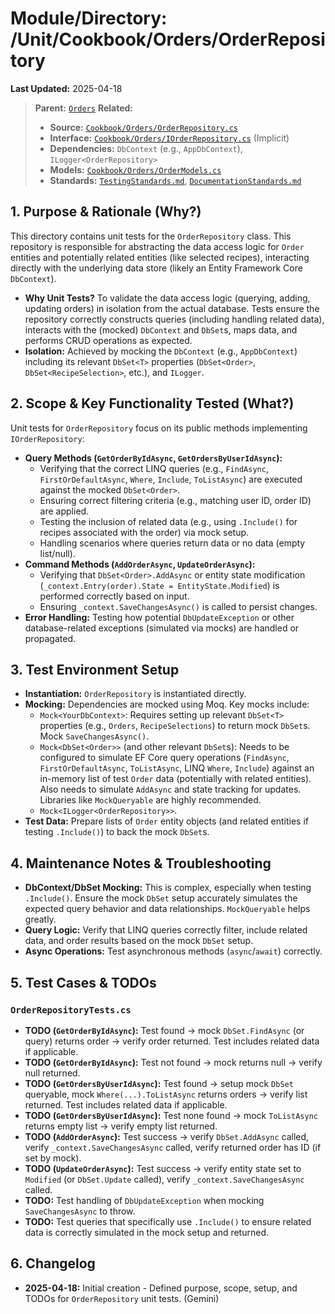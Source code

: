 # Module/Directory: /Unit/Cookbook/Orders/OrderRepository

**Last Updated:** 2025-04-18

> **Parent:** [`Orders`](../README.md)
> **Related:**
> * **Source:** [`Cookbook/Orders/OrderRepository.cs`](../../../../../api-server/Cookbook/Orders/OrderRepository.cs)
> * **Interface:** [`Cookbook/Orders/IOrderRepository.cs`](../../../../../api-server/Cookbook/Orders/OrderRepository.cs) (Implicit)
> * **Dependencies:** `DbContext` (e.g., `AppDbContext`), `ILogger<OrderRepository>`
> * **Models:** [`Cookbook/Orders/OrderModels.cs`](../../../../../api-server/Cookbook/Orders/OrderModels.cs)
> * **Standards:** [`TestingStandards.md`](../../../../../Docs/Development/TestingStandards.md), [`DocumentationStandards.md`](../../../../../Docs/Development/DocumentationStandards.md)

## 1. Purpose & Rationale (Why?)

This directory contains unit tests for the `OrderRepository` class. This repository is responsible for abstracting the data access logic for `Order` entities and potentially related entities (like selected recipes), interacting directly with the underlying data store (likely an Entity Framework Core `DbContext`).

* **Why Unit Tests?** To validate the data access logic (querying, adding, updating orders) in isolation from the actual database. Tests ensure the repository correctly constructs queries (including handling related data), interacts with the (mocked) `DbContext` and `DbSet`s, maps data, and performs CRUD operations as expected.
* **Isolation:** Achieved by mocking the `DbContext` (e.g., `AppDbContext`) including its relevant `DbSet<T>` properties (`DbSet<Order>`, `DbSet<RecipeSelection>`, etc.), and `ILogger`.

## 2. Scope & Key Functionality Tested (What?)

Unit tests for `OrderRepository` focus on its public methods implementing `IOrderRepository`:

* **Query Methods (`GetOrderByIdAsync`, `GetOrdersByUserIdAsync`):**
  * Verifying that the correct LINQ queries (e.g., `FindAsync`, `FirstOrDefaultAsync`, `Where`, `Include`, `ToListAsync`) are executed against the mocked `DbSet<Order>`.
  * Ensuring correct filtering criteria (e.g., matching user ID, order ID) are applied.
  * Testing the inclusion of related data (e.g., using `.Include()` for recipes associated with the order) via mock setup.
  * Handling scenarios where queries return data or no data (empty list/null).
* **Command Methods (`AddOrderAsync`, `UpdateOrderAsync`):**
  * Verifying that `DbSet<Order>.AddAsync` or entity state modification (`_context.Entry(order).State = EntityState.Modified`) is performed correctly based on input.
  * Ensuring `_context.SaveChangesAsync()` is called to persist changes.
* **Error Handling:** Testing how potential `DbUpdateException` or other database-related exceptions (simulated via mocks) are handled or propagated.

## 3. Test Environment Setup

* **Instantiation:** `OrderRepository` is instantiated directly.
* **Mocking:** Dependencies are mocked using Moq. Key mocks include:
  * `Mock<YourDbContext>`: Requires setting up relevant `DbSet<T>` properties (e.g., `Orders`, `RecipeSelections`) to return mock `DbSet`s. Mock `SaveChangesAsync()`.
  * `Mock<DbSet<Order>>` (and other relevant `DbSet`s): Needs to be configured to simulate EF Core query operations (`FindAsync`, `FirstOrDefaultAsync`, `ToListAsync`, LINQ `Where`, `Include`) against an in-memory list of test `Order` data (potentially with related entities). Also needs to simulate `AddAsync` and state tracking for updates. Libraries like `MockQueryable` are highly recommended.
  * `Mock<ILogger<OrderRepository>>`.
* **Test Data:** Prepare lists of `Order` entity objects (and related entities if testing `.Include()`) to back the mock `DbSet`s.

## 4. Maintenance Notes & Troubleshooting

* **DbContext/DbSet Mocking:** This is complex, especially when testing `.Include()`. Ensure the mock `DbSet` setup accurately simulates the expected query behavior and data relationships. `MockQueryable` helps greatly.
* **Query Logic:** Verify that LINQ queries correctly filter, include related data, and order results based on the mock `DbSet` setup.
* **Async Operations:** Test asynchronous methods (`async`/`await`) correctly.

## 5. Test Cases & TODOs

### `OrderRepositoryTests.cs`
* **TODO (`GetOrderByIdAsync`):** Test found -> mock `DbSet.FindAsync` (or query) returns order -> verify order returned. Test includes related data if applicable.
* **TODO (`GetOrderByIdAsync`):** Test not found -> mock returns null -> verify null returned.
* **TODO (`GetOrdersByUserIdAsync`):** Test found -> setup mock `DbSet` queryable, mock `Where(...).ToListAsync` returns orders -> verify list returned. Test includes related data if applicable.
* **TODO (`GetOrdersByUserIdAsync`):** Test none found -> mock `ToListAsync` returns empty list -> verify empty list returned.
* **TODO (`AddOrderAsync`):** Test success -> verify `DbSet.AddAsync` called, verify `_context.SaveChangesAsync` called, verify returned order has ID (if set by mock).
* **TODO (`UpdateOrderAsync`):** Test success -> verify entity state set to `Modified` (or `DbSet.Update` called), verify `_context.SaveChangesAsync` called.
* **TODO:** Test handling of `DbUpdateException` when mocking `SaveChangesAsync` to throw.
* **TODO:** Test queries that specifically use `.Include()` to ensure related data is correctly simulated in the mock setup and returned.

## 6. Changelog

* **2025-04-18:** Initial creation - Defined purpose, scope, setup, and TODOs for `OrderRepository` unit tests. (Gemini)

